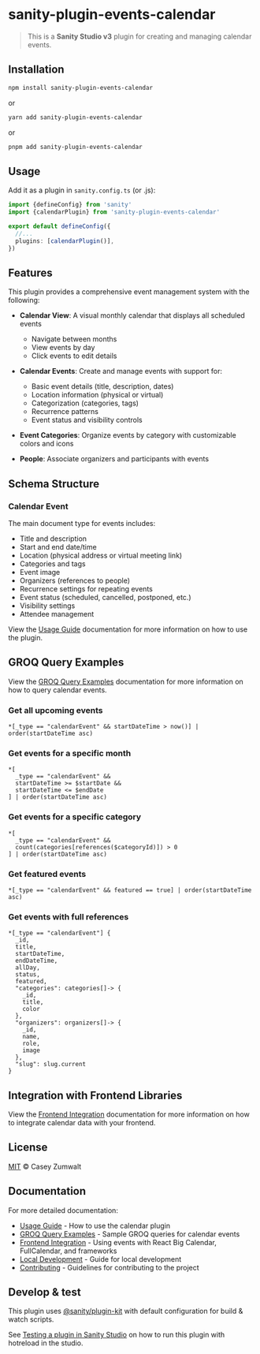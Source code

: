 # sanity-plugin-events-calendar

> This is a **Sanity Studio v3** plugin for creating and managing calendar events.

## Installation

```sh
npm install sanity-plugin-events-calendar
```

or

```sh
yarn add sanity-plugin-events-calendar
```

or

```sh
pnpm add sanity-plugin-events-calendar
```

## Usage

Add it as a plugin in `sanity.config.ts` (or .js):

```ts
import {defineConfig} from 'sanity'
import {calendarPlugin} from 'sanity-plugin-events-calendar'

export default defineConfig({
  //...
  plugins: [calendarPlugin()],
})
```

## Features

This plugin provides a comprehensive event management system with the following:

- **Calendar View**: A visual monthly calendar that displays all scheduled events

  - Navigate between months
  - View events by day
  - Click events to edit details

- **Calendar Events**: Create and manage events with support for:

  - Basic event details (title, description, dates)
  - Location information (physical or virtual)
  - Categorization (categories, tags)
  - Recurrence patterns
  - Event status and visibility controls

- **Event Categories**: Organize events by category with customizable colors and icons

- **People**: Associate organizers and participants with events

## Schema Structure

### Calendar Event

The main document type for events includes:

- Title and description
- Start and end date/time
- Location (physical address or virtual meeting link)
- Categories and tags
- Event image
- Organizers (references to people)
- Recurrence settings for repeating events
- Event status (scheduled, cancelled, postponed, etc.)
- Visibility settings
- Attendee management

View the [Usage Guide](./docs/usage-guide.md) documentation for more information on how to use the plugin.

## GROQ Query Examples

View the [GROQ Query Examples](./docs/groq-examples.md) documentation for more information on how to query calendar events.

### Get all upcoming events

```groq
*[_type == "calendarEvent" && startDateTime > now()] | order(startDateTime asc)
```

### Get events for a specific month

```groq
*[
  _type == "calendarEvent" &&
  startDateTime >= $startDate &&
  startDateTime <= $endDate
] | order(startDateTime asc)
```

### Get events for a specific category

```groq
*[
  _type == "calendarEvent" &&
  count(categories[references($categoryId)]) > 0
] | order(startDateTime asc)
```

### Get featured events

```groq
*[_type == "calendarEvent" && featured == true] | order(startDateTime asc)
```

### Get events with full references

```groq
*[_type == "calendarEvent"] {
  _id,
  title,
  startDateTime,
  endDateTime,
  allDay,
  status,
  featured,
  "categories": categories[]-> {
    _id,
    title,
    color
  },
  "organizers": organizers[]-> {
    _id,
    name,
    role,
    image
  },
  "slug": slug.current
}
```

## Integration with Frontend Libraries

View the [Frontend Integration](./docs/frontend-integration.md) documentation for more information on how to integrate calendar data with your frontend.

## License

[MIT](LICENSE) © Casey Zumwalt

## Documentation

For more detailed documentation:

- [Usage Guide](./docs/usage-guide.md) - How to use the calendar plugin
- [GROQ Query Examples](./docs/groq-examples.md) - Sample GROQ queries for calendar events
- [Frontend Integration](./docs/frontend-integration.md) - Using events with React Big Calendar, FullCalendar, and frameworks
- [Local Development](./docs/local-development.md) - Guide for local development
- [Contributing](./CONTRIBUTING.md) - Guidelines for contributing to the project

## Develop & test

This plugin uses [@sanity/plugin-kit](https://github.com/sanity-io/plugin-kit)
with default configuration for build & watch scripts.

See [Testing a plugin in Sanity Studio](https://github.com/sanity-io/plugin-kit#testing-a-plugin-in-sanity-studio)
on how to run this plugin with hotreload in the studio.
